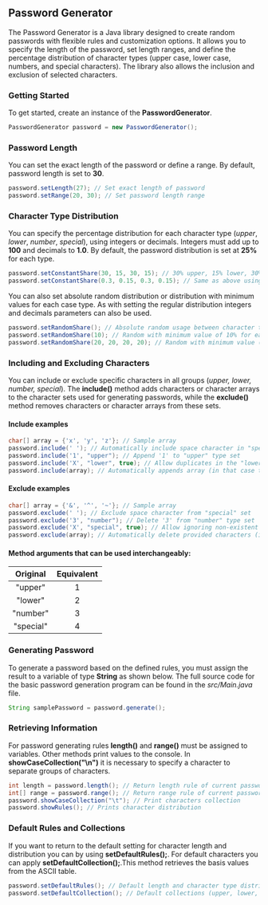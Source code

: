 ## Password Generator
The Password Generator is a Java library designed to create random passwords with flexible rules and customization options. It allows you to specify the length of the password, set length ranges, and define the percentage distribution of character types (upper case, lower case, numbers, and special characters). The library also allows the inclusion and exclusion of selected characters. 
### Getting Started
To get started, create an instance of the **PasswordGenerator**.
```Java
PasswordGenerator password = new PasswordGenerator();
```
### Password Length
You can set the exact length of the password or define a range. By default, password length is set to **30**.
```Java
password.setLength(27); // Set exact length of password
password.setRange(20, 30); // Set password length range
```
### Character Type Distribution
You can specify the percentage distribution for each character type (*upper*, *lower*, *number*, *special*), using integers or decimals. Integers must add up to **100** and decimals to **1.0**. By default, the password distribution is set at **25%** for each type. 
```Java
password.setConstantShare(30, 15, 30, 15); // 30% upper, 15% lower, 30% number, 15% special
password.setConstantShare(0.3, 0.15, 0.3, 0.15); // Same as above using decimals
```
You can also set absolute random distribution or distribution with minimum values for each case type. As with setting the regular distribution integers and decimals parameters can also be used.
```Java
password.setRandomShare(); // Absolute random usage between character types 
password.setRandomShare(10); // Random with minimum value of 10% for each type
password.setRandomShare(20, 20, 20, 20); // Random with minimum value (20%) usage for each type
```
### Including and Excluding Characters
You can include or exclude specific characters in all groups (*upper, lower, number, special*).
The **include()** method adds characters or character arrays to the character sets used for generating passwords, while the **exclude()** method removes characters or character arrays from these sets.
#### Include examples
```Java
char[] array = {'x', 'y', 'z'}; // Sample array
password.include(' '); // Automatically include space character in "special" set
password.include('1', "upper"); // Append '1' to "upper" type set
password.include('X', "lower", true); // Allow duplicates in the "lower" set
password.include(array); // Automatically appends array (in that case to "lower" set)
```
#### Exclude examples
```Java
char[] array = {'&', '^', '~'}; // Sample array
password.exclude(' '); // Exclude space character from "special" set
password.exclude('3', "number"); // Delete '3' from "number" type set
password.exclude('X', "special", true); // Allow ignoring non-existent characters 
password.exclude(array); // Automatically delete provided characters (in that case form "special" set)
```
#### Method arguments that can be used interchangeably:
| Original  | Equivalent |
|:---------:|:----------:|
|  "upper"  |     1      |
|  "lower"  |     2      |
| "number"  |     3      |
| "special" |     4      |
### Generating Password
To generate a password based on the defined rules, you must assign the result to a variable of type **String** as shown below. The full source code for the basic password generation program can be found in the *src/Main.java* file.
```Java
String samplePassword = password.generate();
```
### Retrieving Information
For password generating rules **length()** and **range()** must be assigned to variables. Other methods print values to the console. In **showCaseCollection("\n")** it is necessary to specify a character to separate groups of characters. 
```Java
int length = password.length(); // Return length rule of current password
int[] range = password.range(); // Return range rule of current password
password.showCaseCollection("\t"); // Print characters collection
password.showRules(); // Prints character distribution
```
### Default Rules and Collections
If you want to return to the default setting for character length and distribution you can by using **setDefaultRules();**. For default characters you can apply **setDefaultCollection();**.This method retrieves the basis values from the ASCII table.
```Java
password.setDefaultRules(); // Default length and character type distribution
password.setDefaultCollection(); // Default collections (upper, lower, number special)
```